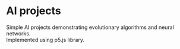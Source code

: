 # AI projects
Simple AI projects demonstrating evolutionary algorithms and neural networks.<br/>
Implemented using p5.js library.
